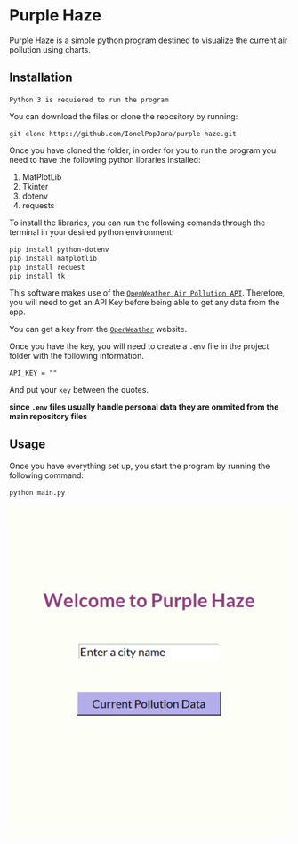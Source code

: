 # Purple Haze
Purple Haze is a simple python program destined to visualize the current air pollution using charts.

## Installation

`Python 3 is requiered to run the program`

You can download the files or clone the repository by running:

```
git clone https://github.com/IonelPopJara/purple-haze.git
```

Once you have cloned the folder, in order for you to run the program you need to have the following python libraries installed:

1. MatPlotLib
2. Tkinter
3. dotenv
4. requests

To install the libraries, you can run the following comands through the terminal in your desired python environment:

``` 
pip install python-dotenv
pip install matplotlib
pip install request
pip install tk
```

This software makes use of the [`OpenWeather Air Pollution API`](https://openweathermap.org/api/air-pollution). Therefore, you will need to get an API Key before being able to get any data from the app.

You can get a key from the [`OpenWeather`](https://openweathermap.org/api) website.

Once you have the key, you will need to create a `.env` file in the project folder with the following information.

```
API_KEY = ""
```

And put your `key` between the quotes.

**since `.env` files usually handle personal data they are ommited from the main repository files**

## Usage

Once you have everything set up, you start the program by running the following command:

```
python main.py
```

![Model](resources/page-1.png)